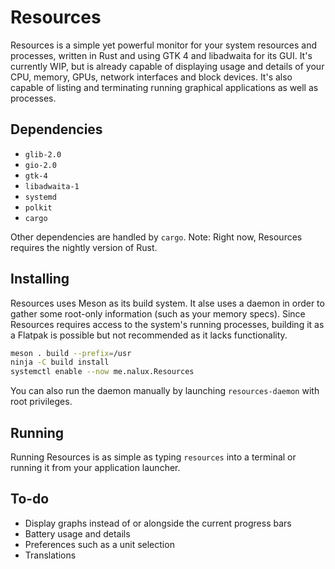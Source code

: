 # Resources

Resources is a simple yet powerful monitor for your system resources and processes, written in Rust and using GTK 4 and libadwaita for its GUI. It's currently WIP, but is already capable of displaying usage and details of your CPU, memory, GPUs, network interfaces and block devices. It's also capable of listing and terminating running graphical applications as well as processes.

## Dependencies

- `glib-2.0`
- `gio-2.0`
- `gtk-4`
- `libadwaita-1`
- `systemd`
- `polkit`
- `cargo`

Other dependencies are handled by `cargo`.
Note: Right now, Resources requires the nightly version of Rust.

## Installing

Resources uses Meson as its build system. It alse uses a daemon in order to gather some root-only information (such as your memory specs).
Since Resources requires access to the system's running processes, building it as a Flatpak is possible but not recommended as it lacks functionality.

```sh
meson . build --prefix=/usr
ninja -C build install
systemctl enable --now me.nalux.Resources
```

You can also run the daemon manually by launching `resources-daemon` with root privileges.

## Running

Running Resources is as simple as typing `resources` into a terminal or running it from your application launcher.

## To-do

- Display graphs instead of or alongside the current progress bars
- Battery usage and details
- Preferences such as a unit selection
- Translations
